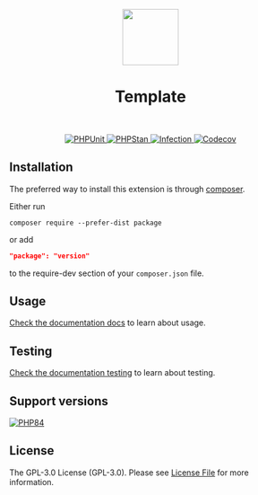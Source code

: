 <p align="center">
    <a href="https://github.com/phppress/template" target="_blank">
        <img src="https://avatars.githubusercontent.com/u/188348450?v=4" height="100px">
    </a>
    <h1 align="center">Template</h1>
    <br>
</p>

<p align="center">
    <a href="https://github.com/phppress/template/actions/workflows/build.yml" target="_blank">
        <img src="https://github.com/phppress/template/actions/workflows/build.yml/badge.svg" alt="PHPUnit">
    </a>
    <a href="https://github.com/phppress/template/actions/workflows/static.yml" target="_blank">
        <img src="https://github.com/phppress/template/actions/workflows/static.yml/badge.svg" alt="PHPStan">
    </a>      
    <a href="https://dashboard.stryker-mutator.io/reports/template" target="_blank">
        <img src="https://img.shields.io/endpoint?style=flat&url=https%3A%2F%2Fbadge-api.stryker-mutator.io%2Ftemplate" alt="Infection">
    </a>         
    <a href="https://codecov.io/gh/phppress/template" target="_blank">
        <img src="https://codecov.io/gh/phppress/template/branch/main/graph/badge.svg?token=MF0XUGVLYC" alt="Codecov">
    </a>
</p>

## Installation

The preferred way to install this extension is through [composer](https://getcomposer.org/download/).

Either run

```shell
composer require --prefer-dist package
```

or add

```json
"package": "version"
```

to the require-dev section of your `composer.json` file. 

## Usage

[Check the documentation docs](docs/README.md) to learn about usage.

## Testing

[Check the documentation testing](docs/testing.md) to learn about testing.

## Support versions

[![PHP84](https://img.shields.io/badge/PHP-%3E%3D8.4-787CB5)](https://www.php.net/releases/8.4/en.php)

## License

The GPL-3.0 License (GPL-3.0). Please see [License File](LICENSE) for more information.
